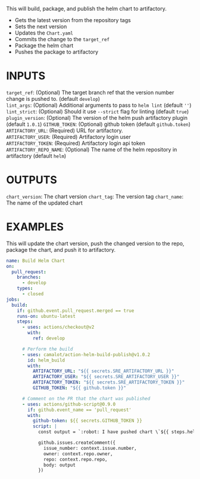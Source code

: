 This will build, package, and publish the helm chart to artifactory.

- Gets the latest version from the repository tags
- Sets the next version
- Updates the `Chart.yaml`
- Commits the change to the `target_ref`
- Package the helm chart
- Pushes the package to artifactory


# INPUTS

`target_ref`: (Optional) The target branch ref that the version number change is pushed to. (default `develop`)  
`lint_args`: (Optional) Additional arguments to pass to `helm lint` (default `''`)
`lint_strict`: (Optional) Should it use `--strict` flag for linting (default `true`)
`plugin_version`: (Optional) The version of the helm push artifactory plugin (default `1.0.1`)
`GITHUB_TOKEN`: (Optional) github token (default `github.token`)  
`ARTIFACTORY_URL`: (Required) URL for artifactory.  
`ARTIFACTORY_USER`: (Required) Artifactory login user  
`ARTIFACTORY_TOKEN`: (Required) Artifactory login api token  
`ARTIFACTORY_REPO_NAME`: (Optional) The name of the helm repository in artifactory (default `helm`)

# OUTPUTS

`chart_version`: The chart version
`chart_tag`: The version tag
`chart_name`: The name of the updated chart

# EXAMPLES

This will update the chart version, push the changed version to the repo, package the chart, and push it to artifactory.

```yaml
name: Build Helm Chart
on:
  pull_request:
    branches:
      - develop
    types:
      - closed
jobs:
  build:
    if: github.event.pull_request.merged == true
    runs-on: ubuntu-latest
    steps:
      - uses: actions/checkout@v2
        with:
          ref: develop

      # Perform the build
      - uses: camalot/action-helm-build-publish@v1.0.2
        id: helm_build
        with:
          ARTIFACTORY_URL: "${{ secrets.SRE_ARTIFACTORY_URL }}"
          ARTIFACTORY_USER: "${{ secrets.SRE_ARTIFACTORY_USER }}"
          ARTIFACTORY_TOKEN: "${{ secrets.SRE_ARTIFACTORY_TOKEN }}"
          GITHUB_TOKEN: "${{ github.token }}"

      # Comment on the PR that the chart was published 
      - uses: actions/github-script@0.9.0
        if: github.event_name == 'pull_request'
        with:
          github-token: ${{ secrets.GITHUB_TOKEN }}
          script: |
            const output = `:robot: I have pushed chart \`${{ steps.helm_build.outputs.chart_name }}\` version \`${{ steps.helm_build.outputs.chart_version }}\` to artifcatory.`;

            github.issues.createComment({
              issue_number: context.issue.number,
              owner: context.repo.owner,
              repo: context.repo.repo,
              body: output
            })
```
